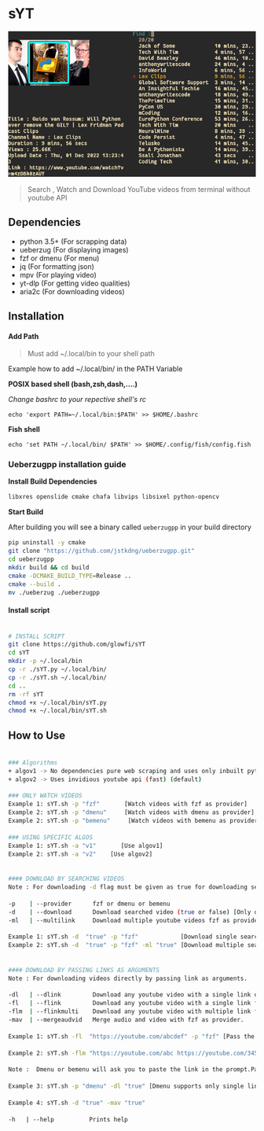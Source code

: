 # sYT

![IMAGE1](./demo.png)

> Search , Watch and Download YouTube videos from terminal without youtube API

## Dependencies

-   python 3.5+ (For scrapping data)
-   ueberzug (For displaying images)
-   fzf or dmenu (For menu)
-   jq (For formatting json)
-   mpv (For playing video)
-   yt-dlp (For getting video qualities)
-   aria2c (For downloading videos)

## Installation

#### Add Path

> Must add ~/.local/bin to your shell path

Example how to add ~/.local/bin/ in the PATH Variable <br>

<b>POSIX based shell (bash,zsh,dash,....) </b>

<em>Change bashrc to your repective shell's rc</em>

```
echo 'export PATH=~/.local/bin:$PATH' >> $HOME/.bashrc
```

<b>Fish shell </b>

```
echo 'set PATH ~/.local/bin/ $PATH' >> $HOME/.config/fish/config.fish
```

### Ueberzugpp installation guide

**Install Build Dependencies**

```sh
libxres openslide cmake chafa libvips libsixel python-opencv
```

**Start Build**

After building you will see a binary called `ueberzugpp` in your build directory

```sh
pip uninstall -y cmake
git clone "https://github.com/jstkdng/ueberzugpp.git"
cd ueberzugpp
mkdir build && cd build
cmake -DCMAKE_BUILD_TYPE=Release ..
cmake --build .
mv ./ueberzug ./ueberzugpp
```

#### Install script

```sh

# INSTALL SCRIPT
git clone https://github.com/glowfi/sYT
cd sYT
mkdir -p ~/.local/bin
cp -r ./sYT.py ~/.local/bin/
cp -r ./sYT.sh ~/.local/bin/
cd ..
rm -rf sYT
chmod +x ~/.local/bin/sYT.py
chmod +x ~/.local/bin/sYT.sh

```

## How to Use

```sh

### Algorithms
+ algov1 -> No dependencies pure web scraping and uses only inbuilt python libraries (slow)
+ algov2 -> Uses invidious youtube api (fast) (default)

### ONLY WATCH VIDEOS
Example 1: sYT.sh -p "fzf"       [Watch videos with fzf as provider]
Example 2: sYT.sh -p "dmenu"     [Watch videos with dmenu as provider]
Example 2: sYT.sh -p "bemenu"     [Watch videos with bemenu as provider]

### USING SPECIFIC ALGOS
Example 1: sYT.sh -a "v1"       [Use algov1]
Example 2: sYT.sh -a "v2"    [Use algov2]


#### DOWNLOAD BY SEARCHING VIDEOS
Note : For downloading -d flag must be given as true for downloading searched videos.

-p    | --provider      fzf or dmenu or bemenu
-d    | --download      Download searched video (true or false) [Only download do not play the video]
-ml   | --multilink     Download multiple youtube videos fzf as provider.

Example 1: sYT.sh -d  "true" -p "fzf"            [Download single searched videos with fzf as provider]
Example 2: sYT.sh -d  "true" -p "fzf" -ml "true" [Download multiple searched videos with fzf as provider]


#### DOWNLOAD BY PASSING LINKS AS ARGUMENTS
Note : For downloading videos directly by passing link as arguments.

-dl   | --dlink         Download any youtube video with a single link dmenu or bemenu as provider.
-fl   | --flink         Download any youtube video with a single link fzf as provider.
-flm  | --flinkmulti    Download any youtube video with multiple link fzf as provider.
-mav  | --mergeaudvid   Merge audio and video with fzf as provider.

Example 1: sYT.sh -fl  "https://youtube.com/abcdef" -p "fzf" [Pass the link as argument if u want to uses fzf]

Example 2: sYT.sh -flm "https://youtube.com/abc https://youtube.com/345" -p "fzf" [Pass multi link as argument if u want to uses fzf]

Note :  Dmenu or bemenu will ask you to paste the link in the prompt.Pass true or false for dl

Example 3: sYT.sh -p "dmenu" -dl "true" [Dmenu supports only single link]

Example 4: sYT.sh -d "true" -mav "true"

-h   | --help          Prints help

```
